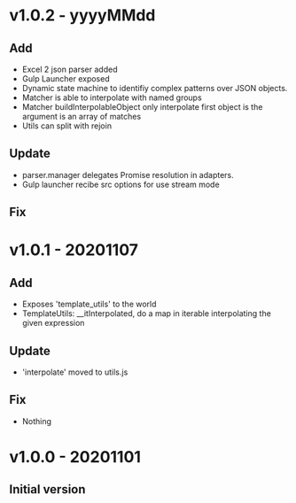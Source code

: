 # v1.0.2 - yyyyMMdd
## Add
 - Excel 2 json parser added
 - Gulp Launcher exposed
 - Dynamic state machine to identifiy complex patterns over JSON objects.
 - Matcher is able to interpolate with named groups
 - Matcher buildInterpolableObject only interpolate first object is the argument is an array of matches
 - Utils can split with rejoin
## Update
 - parser.manager delegates Promise resolution in adapters.
 - Gulp launcher recibe src options for use stream mode
## Fix

# v1.0.1 - 20201107
## Add
 - Exposes 'template_utils' to the world
 - TemplateUtils: __itInterpolated, do a map in iterable interpolating the given expression
## Update
 - 'interpolate' moved to utils.js
## Fix
 - Nothing

# v1.0.0 - 20201101
## Initial version

